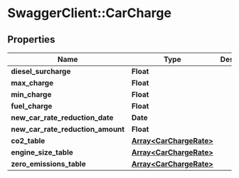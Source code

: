 # SwaggerClient::CarCharge

## Properties
Name | Type | Description | Notes
------------ | ------------- | ------------- | -------------
**diesel_surcharge** | **Float** |  | [optional] 
**max_charge** | **Float** |  | [optional] 
**min_charge** | **Float** |  | [optional] 
**fuel_charge** | **Float** |  | [optional] 
**new_car_rate_reduction_date** | **Date** |  | [optional] 
**new_car_rate_reduction_amount** | **Float** |  | [optional] 
**co2_table** | [**Array&lt;CarChargeRate&gt;**](CarChargeRate.md) |  | [optional] 
**engine_size_table** | [**Array&lt;CarChargeRate&gt;**](CarChargeRate.md) |  | [optional] 
**zero_emissions_table** | [**Array&lt;CarChargeRate&gt;**](CarChargeRate.md) |  | [optional] 

